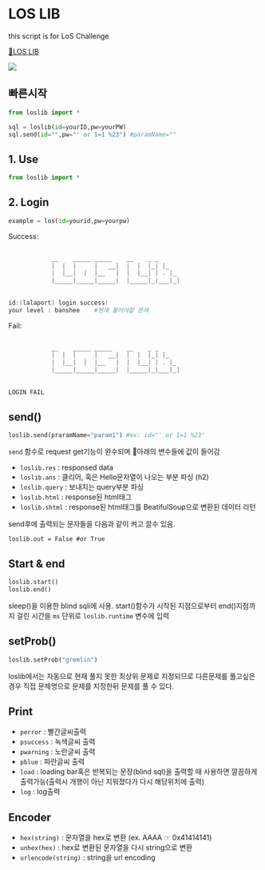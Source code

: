 # LOS LIB

this script is for LoS Challenge



[:hammer:LOS LIB](https://github.com/leesh0/loslib)



![](https://tva1.sinaimg.cn/large/006tNbRwgy1gatqc2yecwj30rs0c8q3g.jpg)





## 빠른시작

```python
from loslib import *

sql = loslib(id=yourID,pw=yourPW)
sql.send(id="",pw="' or 1=1 %23") #paramName=""
```



## 1. Use

```python
from loslib import *
```



## 2. Login

```python
example = los(id=yourid,pw=yourpw)
```

Success:

```powershell
                                                
            __    _____ _____    __    _ _     
            |  |  |     |   __|  |  |  |_| |_   
            |  |__|  |  |__   |  |  |__| | . |_ 
            |_____|_____|_____|  |_____|_|___|_|
                                                
        
id:(lalaport) login success!
your level : banshee	#현재 풀어야할 문제
```

Fail:

```powershell
                                                
            __    _____ _____    __    _ _     
            |  |  |     |   __|  |  |  |_| |_   
            |  |__|  |  |__   |  |  |__| | . |_ 
            |_____|_____|_____|  |_____|_|___|_|
                                                
        
LOGIN FAIL
```



## send()

```python
loslib.send(praramName="param1") #ex: id="' or 1=1 %23"
```

`send` 함수로 request get기능이 완수되며 아래의 변수들에 값이 들어감

- `loslib.res` : responsed data
- `loslib.ans` : 클리어, 혹은 Hello문자열이 나오는 부분 파싱 (h2)
- `loslib.query` : 보내지는 query부분 파싱
- `loslib.html` : response된 html태그
- `loslib.shtml` : response된 html태그를 BeatifulSoup으로 변환된 데이터 리턴

send후에 출력되는 문자들을 다음과 같이 켜고 끌수 있음.

`loslib.out = False #or True `



## Start & end

```python
loslib.start()
loslib.end()
```

sleep()을 이용한 blind sqli에 사용. start()함수가 시작된 지점으로부터 end()지점까지 걸린 시간을 `ms` 단위로 `loslib.runtime` 변수에 입력



## setProb()

```python
loslib.setProb("gremlin")
```

loslib에서는 자동으로 현재 풀지 못한 최상위 문제로 지정되므로 다른문제를 풀고싶은 경우 직접 문제명으로 문제를 지정한뒤 문제를 풀 수 있다.



## Print

- `perror` : 빨간글씨출력
- `psuccess` : 녹색글씨 출력
- `pwarning` : 노란글씨 출력
- `pblue` : 파란글씨 출력
- `load` : loading bar혹은 반복되는 문장(blind sql)을 출력할 때 사용하면 깔끔하게 출력가능(출력시 개행이 아닌 지워졌다가 다시 해당위치에 출력)
- `log` : log출력



## Encoder

- `hex(string)` : 문자열을 hex로 변환 (ex. AAAA ☞ 0x41414141)
- `unhex(hex)` : hex로 변환된 문자열을 다시 string으로 변환
- `urlencode(string)` : string을 url encoding
